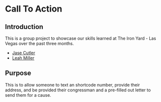# Call To Action

## Introduction

This is a group project to showcase our skills learned at The Iron Yard - Las Vegas over the past three months.
* [Jase Cutler](https://github.com/cutlerjd)
* [Leah Miller](https://github.com/KillahDillah)

## Purpose

This is to allow someone to text an shortcode number, provide their address, and be provided their congressman and a pre-filled out letter to send them for a cause.
